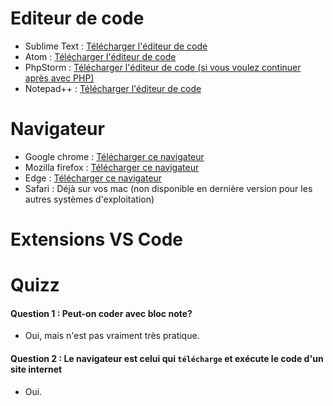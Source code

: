# Editeur de code

+ Sublime Text : [Télécharger l'éditeur de code](https://www.sublimetext.com/)
+ Atom : [Télécharger l'éditeur de code](https://github.blog/2022-06-08-sunsetting-atom/)
+ PhpStorm : [Télécharger l'éditeur de code (si vous voulez continuer après avec PHP)](https://www.jetbrains.com/phpstorm/)
+ Notepad++  : [Télécharger l'éditeur de code](https://notepad-plus-plus.org/downloads/)

# Navigateur

+ Google chrome : [Télécharger ce navigateur](https://www.google.fr/chrome/index.html)
+ Mozilla firefox : [Télécharger ce navigateur](https://www.mozilla.org/fr/firefox/)
+ Edge : [Télécharger ce navigateur](https://www.microsoft.com/fr-fr/edge?form=MA13FJ)
+ Safari : Déjà sur vos mac (non disponible en dernière version pour les autres systèmes d'exploitation)

# Extensions VS Code 

# Quizz

#### Question 1 : Peut-on coder avec bloc note?
+ Oui, mais n'est pas vraiment très pratique. 

#### Question 2 : Le navigateur est celui qui `télécharge` et exécute le code d'un site internet
+ Oui.


